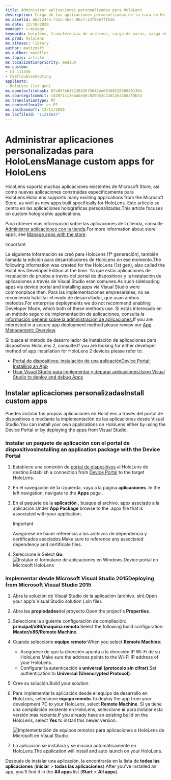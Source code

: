 ```yaml
---
title: Administrar aplicaciones personalizadas para HoloLens
description: Carga de las aplicaciones personalizadas de la cara en HoloLens. Más información sobre la instalación y desinstalación de aplicaciones holográficas.
ms.assetid: 6bd124c4-731c-4bcc-86c7-23f9b67ff616
ms.date: 12/10/2020
manager: v-miegge
keywords: hololens, transferencia de archivos, carga de caras, carga de cara, almacén, UWP, aplicación, instalar
ms.prod: hololens
ms.sitesec: library
author: mattzmsft
ms.author: mazeller
ms.topic: article
ms.localizationpriority: medium
ms.custom:
- CI 111456
- CSSTroubleshooting
appliesto:
- HoloLens (1st gen)
ms.openlocfilehash: 67a857eb35126435f5642ee60168128300401394
ms.sourcegitcommit: cd2071c12eaabe46c829b53c22d13e21b8af5b53
ms.translationtype: MT
ms.contentlocale: es-ES
ms.lasthandoff: 12/11/2020
ms.locfileid: "11218637"
---
```

# <span data-ttu-id="e93c7-105">Administrar aplicaciones personalizadas para HoloLens</span><span class="sxs-lookup"><span data-stu-id="e93c7-105">Manage custom apps for HoloLens</span></span>

<span data-ttu-id="e93c7-106">HoloLens soporta muchas aplicaciones existentes de Microsoft Store, así como nuevas aplicaciones construidas específicamente para HoloLens.</span><span class="sxs-lookup"><span data-stu-id="e93c7-106">HoloLens supports many existing applications from the Microsoft Store, as well as new apps built specifically for HoloLens.</span></span> <span data-ttu-id="e93c7-107">Este artículo se centra en las aplicaciones holográficas personalizadas.</span><span class="sxs-lookup"><span data-stu-id="e93c7-107">This article focuses on custom holographic applications.</span></span>  

<span data-ttu-id="e93c7-108">Para obtener más información sobre las aplicaciones de la tienda, consulte [Administrar aplicaciones con la tienda](holographic-store-apps.md).</span><span class="sxs-lookup"><span data-stu-id="e93c7-108">For more information about store apps, see [Manage apps with the store](holographic-store-apps.md).</span></span>

> [!IMPORTANT]
> <span data-ttu-id="e93c7-109">La siguiente información se creó para HoloLens (1ª generación), también llamada la edición para desarrolladores de HoloLens en ese momento.</span><span class="sxs-lookup"><span data-stu-id="e93c7-109">The following information was created for the HoloLens (1st gen), also called the HoloLens Developer Edition at the time.</span></span> <span data-ttu-id="e93c7-110">Ya que estas aplicaciones de instalación de prueba a través del portal de dispositivos y la instalación de aplicaciones a través de Visual Studio eran comunes.</span><span class="sxs-lookup"><span data-stu-id="e93c7-110">As such sideloading apps via device portal and installing apps via Visual Studio were commonplace then.</span></span> <span data-ttu-id="e93c7-111">Para las implementaciones empresariales, no se recomienda habilitar el modo de desarrollador, que usan ambos métodos.</span><span class="sxs-lookup"><span data-stu-id="e93c7-111">For enterprise deployments we do not recommend enabling Developer Mode, which both of these methods use.</span></span> <span data-ttu-id="e93c7-112">Si estás interesado en un método seguro de implementación de aplicaciones, consulta la [información general sobre la administración de aplicaciones:](app-deploy-overview.md)</span><span class="sxs-lookup"><span data-stu-id="e93c7-112">If you are interested in a secure app deployment method please review our [App Management: Overview](app-deploy-overview.md).</span></span>
>
> <span data-ttu-id="e93c7-113">Si busca el método de desarrollador de instalación de aplicaciones para dispositivos HoloLens 2, consulte:</span><span class="sxs-lookup"><span data-stu-id="e93c7-113">If you are looking for either developer method of app installation for HoloLens 2 devices please refer to:</span></span>
> - [<span data-ttu-id="e93c7-114">Portal de dispositivos: instalación de una aplicación</span><span class="sxs-lookup"><span data-stu-id="e93c7-114">Device Portal: Installing an App</span></span>](https://docs.microsoft.com/windows/mixed-reality/develop/platform-capabilities-and-apis/using-the-windows-device-portal#installing-an-app)
> - [<span data-ttu-id="e93c7-115">Usar Visual Studio para implementar y depurar aplicaciones</span><span class="sxs-lookup"><span data-stu-id="e93c7-115">Using Visual Studio to deploy and debug Apps</span></span>](https://docs.microsoft.com/windows/mixed-reality/develop/platform-capabilities-and-apis/using-visual-studio)

## <span data-ttu-id="e93c7-116">Instalar aplicaciones personalizadas</span><span class="sxs-lookup"><span data-stu-id="e93c7-116">Install custom apps</span></span>

<span data-ttu-id="e93c7-117">Puedes instalar tus propias aplicaciones en HoloLens a través del portal de dispositivos o mediante la implementación de las aplicaciones desde Visual Studio.</span><span class="sxs-lookup"><span data-stu-id="e93c7-117">You can install your own applications on HoloLens either by using the Device Portal or by deploying the apps from Visual Studio.</span></span>

### <span data-ttu-id="e93c7-118">Instalar un paquete de aplicación con el portal de dispositivos</span><span class="sxs-lookup"><span data-stu-id="e93c7-118">Installing an application package with the Device Portal</span></span>

1. <span data-ttu-id="e93c7-119">Establece una conexión de [portal de dispositivos](https://docs.microsoft.com/windows/mixed-reality/using-the-windows-device-portal) al HoloLens de destino.</span><span class="sxs-lookup"><span data-stu-id="e93c7-119">Establish a connection from [Device Portal](https://docs.microsoft.com/windows/mixed-reality/using-the-windows-device-portal) to the target HoloLens.</span></span>
1. <span data-ttu-id="e93c7-120">En el navegación de la izquierda, vaya a la página **aplicaciones** .</span><span class="sxs-lookup"><span data-stu-id="e93c7-120">In the left navigation, navigate to the **Apps** page .</span></span>
1. <span data-ttu-id="e93c7-121">En el paquete de la **aplicación** , busque el archivo. appx asociado a la aplicación.</span><span class="sxs-lookup"><span data-stu-id="e93c7-121">Under **App Package** browse to the .appx file that is associated with your application.</span></span>
   > [!IMPORTANT]
   > <span data-ttu-id="e93c7-122">Asegúrese de hacer referencia a los archivos de dependencia y certificados asociados.</span><span class="sxs-lookup"><span data-stu-id="e93c7-122">Make sure to reference any associated dependency and certificate files.</span></span>

1. <span data-ttu-id="e93c7-123">Seleccione **ir**.</span><span class="sxs-lookup"><span data-stu-id="e93c7-123">Select **Go**.</span></span>
   ![Instalar el formulario de aplicaciones en Windows Device portal en Microsoft HoloLens](images/deviceportal-appmanager.jpg)

### <span data-ttu-id="e93c7-125">Implementar desde Microsoft Visual Studio 2015</span><span class="sxs-lookup"><span data-stu-id="e93c7-125">Deploying from Microsoft Visual Studio 2015</span></span>

1. <span data-ttu-id="e93c7-126">Abra la solución de Visual Studio de la aplicación (archivo. sln).</span><span class="sxs-lookup"><span data-stu-id="e93c7-126">Open your app's Visual Studio solution (.sln file).</span></span>
1. <span data-ttu-id="e93c7-127">Abra las **propiedades**del proyecto.</span><span class="sxs-lookup"><span data-stu-id="e93c7-127">Open the project's **Properties**.</span></span>
1. <span data-ttu-id="e93c7-128">Seleccione la siguiente configuración de compilación: **principal/x86/máquina remota**.</span><span class="sxs-lookup"><span data-stu-id="e93c7-128">Select the following build configuration: **Master/x86/Remote Machine**.</span></span>
1. <span data-ttu-id="e93c7-129">Cuando seleccione **equipo remoto**:</span><span class="sxs-lookup"><span data-stu-id="e93c7-129">When you select **Remote Machine**:</span></span>
   - <span data-ttu-id="e93c7-130">Asegúrese de que la dirección apunta a la dirección IP Wi-Fi de su HoloLens.</span><span class="sxs-lookup"><span data-stu-id="e93c7-130">Make sure the address points to the Wi-Fi IP address of your HoloLens.</span></span>
   - <span data-ttu-id="e93c7-131">Configurar la autenticación a **universal (protocolo sin cifrar)**.</span><span class="sxs-lookup"><span data-stu-id="e93c7-131">Set authentication to **Universal (Unencrypted Protocol)**.</span></span>
1. <span data-ttu-id="e93c7-132">Cree su solución.</span><span class="sxs-lookup"><span data-stu-id="e93c7-132">Build your solution.</span></span>
1. <span data-ttu-id="e93c7-133">Para implementar la aplicación desde el equipo de desarrollo en HoloLens, seleccione **equipo remoto**.</span><span class="sxs-lookup"><span data-stu-id="e93c7-133">To deploy the app from your development PC to your HoloLens, select **Remote Machine**.</span></span> <span data-ttu-id="e93c7-134">Si ya tiene una compilación existente en HoloLens, seleccione **sí** para instalar esta versión más reciente.</span><span class="sxs-lookup"><span data-stu-id="e93c7-134">If you already have an existing build on the HoloLens, select **Yes** to install this newer version.</span></span>  

   ![Implementación de equipos remotos para aplicaciones a HoloLens de Microsoft en Visual Studio](images/vs2015-remotedeployment.jpg)  
1. <span data-ttu-id="e93c7-136">La aplicación se instalará y se iniciará automáticamente en HoloLens.</span><span class="sxs-lookup"><span data-stu-id="e93c7-136">The application will install and auto launch on your HoloLens.</span></span>

<span data-ttu-id="e93c7-137">Después de instalar una aplicación, la encontrarás en la lista de **todas las aplicaciones** (**iniciar**  >  **todas las aplicaciones**).</span><span class="sxs-lookup"><span data-stu-id="e93c7-137">After you've installed an app, you'll find it in the **All apps** list (**Start** > **All apps**).</span></span>
